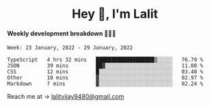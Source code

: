 <h1 align="center">Hey 👋, I'm Lalit</h1>

#### Weekly development breakdown 👨🏻‍💻
<!--START_SECTION:waka-->
```text
Week: 23 January, 2022 - 29 January, 2022

TypeScript   4 hrs 32 mins   ███████████████████▒░░░░░   76.79 % 
JSON         39 mins         ██▓░░░░░░░░░░░░░░░░░░░░░░   11.08 % 
CSS          12 mins         █░░░░░░░░░░░░░░░░░░░░░░░░   03.40 % 
Other        10 mins         ▓░░░░░░░░░░░░░░░░░░░░░░░░   02.97 % 
Markdown     7 mins          ▓░░░░░░░░░░░░░░░░░░░░░░░░   02.24 % 
```
<!--END_SECTION:waka-->

Reach me at → lalitvijay9480@gmail.com
